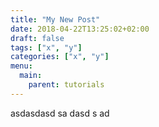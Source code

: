 ```yaml
---
title: "My New Post"
date: 2018-04-22T13:25:02+02:00
draft: false
tags: ["x", "y"]
categories: ["x", "y"]
menu:
  main:
    parent: tutorials
---
```


asdasdasd
sa
dasd
s
ad